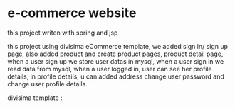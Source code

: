 # e-commerce website
this project writen with spring and jsp

this project using divisima eCommerce template, we added sign in/ sign up page, also added product and create product pages, product detail page, when a user sign up
we store user datas in mysql, when a user sign in we read data from mysql, when a user logged in, user can see her profile details, in profile details, u can added address
change user password and change user profile details.

divisima template : 
